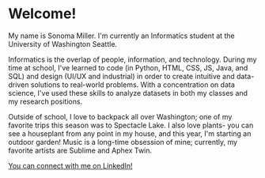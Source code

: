 # Welcome!
My name is Sonoma Miller. I'm currently an Informatics student at the University of Washington Seattle.

Informatics is the overlap of people, information, and technology. During my time at school, I've learned to code
(in Python, HTML, CSS, JS, Java, and SQL) and design (UI/UX and industrial) in order to create intuitive and data-driven
solutions to real-world problems. With a concentration on data science, I've used these skills to analyze datasets
in both my classes and my research positions.

Outside of school, I love to backpack all over Washington; one of my favorite trips this season was to Spectacle Lake.
I also love plants- you can see a houseplant from any point in my house, and this year, I'm starting an outdoor garden!
Music is a long-time obsession of mine; currently, my favorite artists are Sublime and Aphex Twin. 

[You can connect with me on LinkedIn!]([url](https://www.linkedin.com/in/sonoma-miller/))
